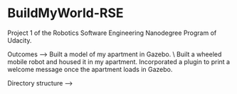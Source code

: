# BuildMyWorld-RSE
Project 1 of the Robotics Software Engineering Nanodegree Program of Udacity. 

Outcomes -->
Built a model of my apartment in Gazebo. \\
Built a wheeled mobile robot and housed it in my apartment.
Incorporated a plugin to print a welcome message once the apartment loads in Gazebo.

Directory structure -->


